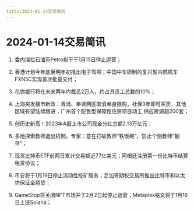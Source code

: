 ```yaml
---
title:2024-01-14交易简讯
---
```

# 2024-01-14交易简讯

1. 委内瑞拉石油币Petro拟于于1月15日停止运营；

2. 香港计划今年底至明年初推出电子驾照；中国中车研制的复兴型内燃机车FXN5C实现首次批量交付；

3. 花旗银行将在未来两年内裁员2万人，约占其员工总数的10%；

4. 上海突发楼市新政：青浦、奉贤两区取消单身限购，社保3年即可买房，其他区域有望陆续跟进；广州首个配售型保障性住房项目动工 供应房源超200套；

5. 创历史新高！2023年A股上市公司现金分红总额2.13万亿元；

6. 多地探索教师退出机制，专家：意在打破教师“铁饭碗”，防止个别教师“躺平”；

7. 现货比特币ETF前两日累计交易额近77亿美元；阿根廷注册第一份比特币结算租赁协议；

8. 币安将于1月19日停止流动性挖矿服务；芝加哥期权交易所推出比特币和以太坊保证金期货；

9. GameStop将关闭NFT市场并于2月2日起停止运营；Metaplex铭文将于1月16日上链Solana；
